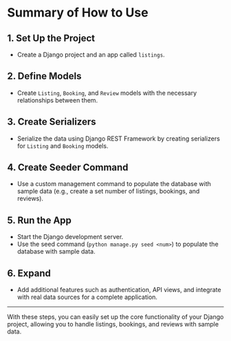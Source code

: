# Summary of How to Use

## 1. Set Up the Project
- Create a Django project and an app called `listings`.

## 2. Define Models
- Create `Listing`, `Booking`, and `Review` models with the necessary relationships between them.

## 3. Create Serializers
- Serialize the data using Django REST Framework by creating serializers for `Listing` and `Booking` models.

## 4. Create Seeder Command
- Use a custom management command to populate the database with sample data (e.g., create a set number of listings, bookings, and reviews).

## 5. Run the App
- Start the Django development server.
- Use the seed command (`python manage.py seed <num>`) to populate the database with sample data.

## 6. Expand
- Add additional features such as authentication, API views, and integrate with real data sources for a complete application.

---

With these steps, you can easily set up the core functionality of your Django project, allowing you to handle listings, bookings, and reviews with sample data.
